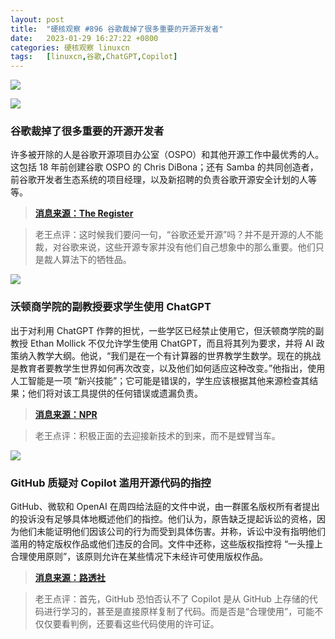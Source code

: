 ```yaml
---
layout: post
title:	"硬核观察 #896 谷歌裁掉了很多重要的开源开发者"
date:	2023-01-29 16:27:22 +0800 
categories:	硬核观察 linuxcn 
tags:	[linuxcn,谷歌,ChatGPT,Copilot]
---
```



![](/Asserts/Images//attachment/album/202301/29/162551dm3ti73vdovmjvbk.jpg)


![](/Asserts/Images//attachment/album/202301/29/162601r7vawpdrasfrp7sv.jpg)


### 谷歌裁掉了很多重要的开源开发者


许多被开除的人是谷歌开源项目办公室（OSPO）和其他开源工作中最优秀的人。这包括 18 年前创建谷歌 OSPO 的 Chris DiBona；还有 Samba 的共同创造者，前谷歌开发者生态系统的项目经理，以及新招聘的负责谷歌开源安全计划的人等等。



> 
> **[消息来源：The Register](https://www.theregister.com/2023/01/27/google_open_source/)**
> 
> 
> 



> 
> 老王点评：这时候我们要问一句，“谷歌还爱开源”吗？并不是开源的人不能裁，对谷歌来说，这些开源专家并没有他们自己想象中的那么重要。他们只是裁人算法下的牺牲品。
> 
> 
> 


![](/Asserts/Images//attachment/album/202301/29/162637ntruo0jwttfssxz2.jpg)


### 沃顿商学院的副教授要求学生使用 ChatGPT


出于对利用 ChatGPT 作弊的担忧，一些学区已经禁止使用它，但沃顿商学院的副教授 Ethan Mollick 不仅允许学生使用 ChatGPT，而且将其列为要求，并将 AI 政策纳入教学大纲。他说，“我们是在一个有计算器的世界教学生数学。现在的挑战是教育者要教学生世界如何再次改变，以及他们如何适应这种改变。”他指出，使用人工智能是一项 “新兴技能”；它可能是错误的，学生应该根据其他来源检查其结果；他们将对该工具提供的任何错误或遗漏负责。



> 
> **[消息来源：NPR](https://www.npr.org/2023/01/26/1151499213/chatgpt-ai-education-cheating-classroom-wharton-school)**
> 
> 
> 



> 
> 老王点评：积极正面的去迎接新技术的到来，而不是螳臂当车。
> 
> 
> 


![](/Asserts/Images//attachment/album/202301/29/162706l6jfaayjby2f2aea.jpg)


### GitHub 质疑对 Copilot 滥用开源代码的指控


GitHub、微软和 OpenAI 在周四给法庭的文件中说，由一群匿名版权所有者提出的投诉没有足够具体地概述他们的指控。他们认为，原告缺乏提起诉讼的资格，因为他们未能证明他们因该公司的行为而受到具体伤害。并称，诉讼中没有指明他们滥用的特定版权作品或他们违反的合同。文件中还称，这些版权指控将 “一头撞上合理使用原则”，该原则允许在某些情况下未经许可使用版权作品。



> 
> **[消息来源：路透社](https://www.reuters.com/legal/litigation/openai-microsoft-want-court-toss-lawsuit-accusing-them-abusing-open-source-code-2023-01-27/)**
> 
> 
> 



> 
> 老王点评：首先，GitHub 恐怕否认不了 Copilot 是从 GitHub 上存储的代码进行学习的，甚至是直接原样复制了代码。而是否是“合理使用”，可能不仅仅要看判例，还要看这些代码使用的许可证。
> 
> 
>
